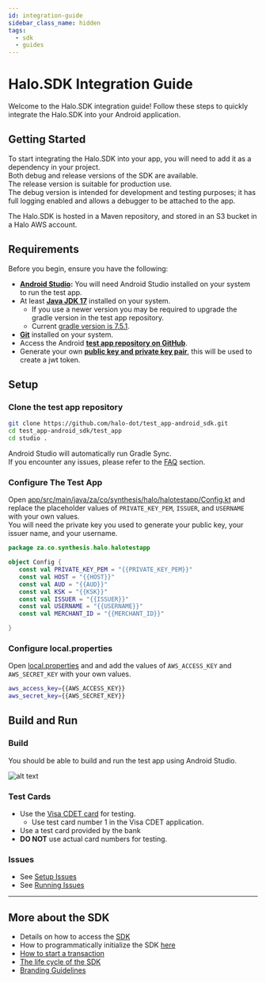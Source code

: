 ```yaml
---
id: integration-guide
sidebar_class_name: hidden
tags:
  - sdk
  - guides
---
```


# Halo.SDK Integration Guide

Welcome to the Halo.SDK integration guide! Follow these steps to quickly integrate the Halo.SDK into your Android application.

## Getting Started

To start integrating the Halo.SDK into your app, you will need to add it as a dependency in your project.<br/>
Both debug and release versions of the SDK are available. <br/>
The release version is suitable for production use. <br/>
The debug version is intended for development and testing purposes; it has full logging enabled and allows a debugger to be attached to the app.

The Halo.SDK is hosted in a Maven repository, and stored in an S3 bucket in a Halo AWS account.


## Requirements

Before you begin, ensure you have the following:

* **<a href="https://developer.android.com/studio" target="_blank">Android Studio</a>:** You will need Android Studio installed on your system to run the test app.
* At least **<a href="https://www.oracle.com/java/technologies/downloads/#java17" target="_blank">Java JDK 17</a>** installed on your system.
  * If you use a newer version you may be required to upgrade the gradle version in the test app repository.
  * Current <a href="https://github.com/halo-dot/test_app-android_sdk/blob/master/test_app/gradle/wrapper/gradle-wrapper.properties" target="_blank">gradle version is 7.5.1</a>.
* **<a href="https://git-scm.com/" target="_blank">Git</a>** installed on your system.
* Access the Android **<a href="https://github.com/halo-dot/test_app-android_sdk" target="_blank">test app repository on GitHub</a>**.
* Generate your own **<a href="https://go.developerportal.qa.haloplus.io/docs/jwt" target="_blank">public key and private key pair</a>**, this will be used to create a jwt token.

## Setup

### Clone the test app repository

```bash
git clone https://github.com/halo-dot/test_app-android_sdk.git
cd test_app-android_sdk/test_app
cd studio .
```

Android Studio will automatically run Gradle Sync.<br/>
If you encounter any issues, please refer to the [FAQ](#frequently-asked-questions) section.

### Configure The Test App

Open [app/src/main/java/za/co/synthesis/halo/halotestapp/Config.kt](https://github.com/halo-dot/test_app-android_sdk/blob/master/test_app/app/src/main/java/za/co/synthesis/halo/halotestapp/Config.kt) and replace the placeholder values of `PRIVATE_KEY_PEM`, `ISSUER`, and `USERNAME` with your own values.<br/>
You will need the private key you used to generate your public key, your issuer name, and your username.

```kotlin
package za.co.synthesis.halo.halotestapp

object Config {
   const val PRIVATE_KEY_PEM = "{{PRIVATE_KEY_PEM}}"
   const val HOST = "{{HOST}}"
   const val AUD = "{{AUD}}"
   const val KSK = "{{KSK}}"
   const val ISSUER = "{{ISSUER}}"
   const val USERNAME = "{{USERNAME}}"
   const val MERCHANT_ID = "{{MERCHANT_ID}}"

}
```
### Configure local.properties

Open [local.properties](https://github.com/halo-dot/test_app-android_sdk/blob/master/test_app/local.properties) and and add the values of `AWS_ACCESS_KEY` and `AWS_SECRET_KEY` with your own values.

```bash
aws_access_key={{AWS_ACCESS_KEY}}
aws_secret_key={{AWS_SECRET_KEY}}
```

## Build and Run

### Build

You should be able to build and run the test app using Android Studio.

![alt text](http://docs.halodot.io/assets/images/test-app-f5854065b979828a83a96aae3c4ddfb2.png)

### Test Cards

* Use the <a href="https://play.google.com/store/apps/details?id=com.visa.app.cdet&hl=en_ZA" target="_blank">Visa CDET card</a> for testing.<br/>
  * Use test card number 1 in the Visa CDET application.
* Use a test card provided by the bank
* **DO NOT** use actual card numbers for testing.

### Issues

* See [Setup Issues](/docs/documentations/faq/integration-issues#setup-issues)
* See [Running Issues](/docs/documentations/faq/integration-issues#running-issues)

<hr/>

## More about the SDK

* Details on how to access the <a href="http://docs.halodot.io/docs/documentations/sdk/getting-started-with-sdk" target="_blank">SDK</a>
* How to programmatically initialize the SDK <a href="http://docs.halodot.io/docs/documentations/sdk/sdk-integration-guide#6-initiallization-of-the-sdk" target="_blank">here</a>
* <a href="http://docs.halodot.io/docs/documentations/sdk/sdk-integration-guide/#7-transaction-flow" target="_blank">How to start a transaction</a>
* <a href="http://docs.halodot.io/docs/documentations/sdk/sdk-integration-guide#5-life-cycle-methods" target="_blank">The life cycle of the SDK </a>
* <a href="http://docs.halodot.io/docs/documentations/sdk/branding-guidelines" target="_blank">Branding Guidelines</a>

